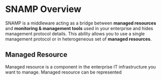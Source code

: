 SNAMP Overview
====
SNAMP is a middleware acting as a bridge between **managed resources** and **monitoring & management tools** used in
your enterprise and hides management protocol details. This ability allows you to use a single management protocol or
in heterogeneous set of **managed resources**.

## Managed Resource
Managed resource is a component in the enterprise IT infrastructure you want to manage. Managed resource can be
represented 


